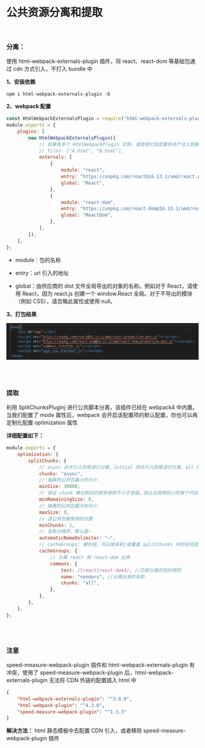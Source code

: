 # 公共资源分离和提取

</br>

### 分离：

使用 html-webpack-externals-plugin 插件，将 react、react-dom 等基础包通过 cdn 方式引入，不打入 bundle 中

**1、安装依赖**

```
npm i html-webpack-externals-plugin -D
```

**2、webpack 配置**

```javascript
const HtmlWebpackExternalsPlugin = require("html-webpack-externals-plugin");
module.exports = {
    plugins: [
        new HtmlWebpackExternalsPlugin({
            // 如果有多个 HtmlWebpackPlugin 实例，请使用它指定要将资产注入到哪些文件的全局文件。默认情况下会将资产添加到所有文件。
            // files: ["A.html", "B.html"],
            externals: [
                {
                    module: "react",
                    entry: "https://unpkg.com/react@16.13.1/umd/react.production.min.js",
                    global: "React",
                },
                {
                    module: "react-dom",
                    entry: "https://unpkg.com/react-dom@16.13.1/umd/react-dom.production.min.js",
                    global: "ReactDom",
                },
            ],
        }),
    ],
};
```

-   module：包的名称

-   entry：url 引入的地址

-   global：由供应商的 dist 文件全局导出的对象的名称。例如对于 React，请使用 React，因为 react.js 创建一个 window.React 全局。对于不导出的模块（例如 CSS），请忽略此属性或使用 null。

**3、打包结果**

![image](./img/externals.png)

</br>
</br>

### 提取

利用 SplitChunksPluginj 进行公共脚本分离，该插件已经在 webpack4 中内置。当我们配置了 mode 属性后，webpack 会开启该配置项的默认配置，你也可以再定制化配置 optimization 属性

**详细配置如下：**

```javascript
module.exports = {
    optimization: {
        splitChunks: {
            // async 异步引入的库进行分离，initial 同步引入的库进行分离，all 所有引入的库都进行分离（推荐）
            chunks: "async",
            // 抽离的公共包最小的大小
            minSize: 30000,
            // 保证 chunk 被分割后的剩余体积不小于该值，防止出现特别小的单个代码块；默认为 minSize
            minRemainingSize: 0,
            // 抽离的公共包最大的大小
            maxSize: 0,
            // 该公共包被使用的次数
            minChunks: 1,
            // 名称分隔符，默认是~
            automaticNameDelimiter: "~",
            // cacheGroups: 缓存组，可以继承和/或覆盖 splitChunks 中的任何选项
            cacheGroups: {
                // 分离 react 和 react-dom 出来
                commons: {
                    test: /(react|react-dom)/, //匹配分离的包的规则
                    name: "vendors", //分离出来的名称
                    chunks: "all",
                },
            },
        },
    },
};
```

</br>
</br>

### 注意

speed-measure-webpack-plugin 插件和 html-webpack-externals-plugin 有冲突，使用了 speed-measure-webpack-plugin 后，html-webpack-externals-plugin 无法将 CDN 外链的配置插入 html 中

```json
{
    "html-webpack-externals-plugin": "^3.8.0",
    "html-webpack-plugin": "^4.3.0",
    "speed-measure-webpack-plugin": "^1.3.3"
}
```

**解决方法：** html 静态模板中去配置 CDN 引入，或者移除 speed-measure-webpack-plugin 插件
